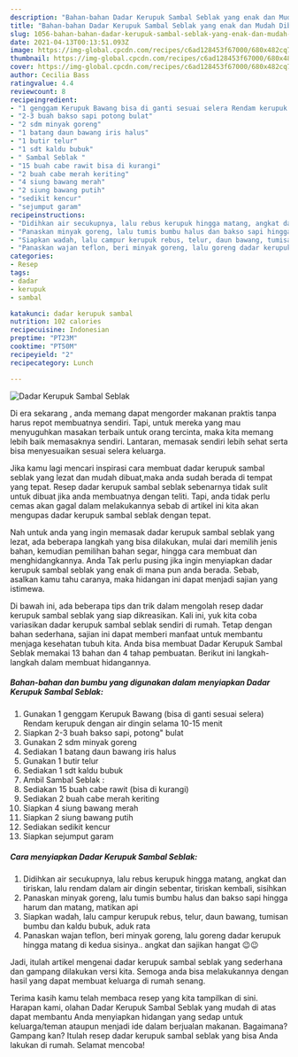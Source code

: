```yaml
---
description: "Bahan-bahan Dadar Kerupuk Sambal Seblak yang enak dan Mudah Dibuat"
title: "Bahan-bahan Dadar Kerupuk Sambal Seblak yang enak dan Mudah Dibuat"
slug: 1056-bahan-bahan-dadar-kerupuk-sambal-seblak-yang-enak-dan-mudah-dibuat
date: 2021-04-13T00:13:51.093Z
image: https://img-global.cpcdn.com/recipes/c6ad128453f67000/680x482cq70/dadar-kerupuk-sambal-seblak-foto-resep-utama.jpg
thumbnail: https://img-global.cpcdn.com/recipes/c6ad128453f67000/680x482cq70/dadar-kerupuk-sambal-seblak-foto-resep-utama.jpg
cover: https://img-global.cpcdn.com/recipes/c6ad128453f67000/680x482cq70/dadar-kerupuk-sambal-seblak-foto-resep-utama.jpg
author: Cecilia Bass
ratingvalue: 4.4
reviewcount: 8
recipeingredient:
- "1 genggam Kerupuk Bawang bisa di ganti sesuai selera Rendam kerupuk dengan air dingin selama 1015 menit"
- "2-3 buah bakso sapi potong bulat"
- "2 sdm minyak goreng"
- "1 batang daun bawang iris halus"
- "1 butir telur"
- "1 sdt kaldu bubuk"
- " Sambal Seblak "
- "15 buah cabe rawit bisa di kurangi"
- "2 buah cabe merah keriting"
- "4 siung bawang merah"
- "2 siung bawang putih"
- "sedikit kencur"
- "sejumput garam"
recipeinstructions:
- "Didihkan air secukupnya, lalu rebus kerupuk hingga matang, angkat dan tiriskan, lalu rendam dalam air dingin sebentar, tiriskan kembali, sisihkan"
- "Panaskan minyak goreng, lalu tumis bumbu halus dan bakso sapi hingga harum dan matang, matikan api"
- "Siapkan wadah, lalu campur kerupuk rebus, telur, daun bawang, tumisan bumbu dan kaldu bubuk, aduk rata"
- "Panaskan wajan teflon, beri minyak goreng, lalu goreng dadar kerupuk hingga matang di kedua sisinya.. angkat dan sajikan hangat 😉😉"
categories:
- Resep
tags:
- dadar
- kerupuk
- sambal

katakunci: dadar kerupuk sambal 
nutrition: 102 calories
recipecuisine: Indonesian
preptime: "PT23M"
cooktime: "PT50M"
recipeyield: "2"
recipecategory: Lunch

---
```



![Dadar Kerupuk Sambal Seblak](https://img-global.cpcdn.com/recipes/c6ad128453f67000/680x482cq70/dadar-kerupuk-sambal-seblak-foto-resep-utama.jpg)

Di era  sekarang , anda memang dapat mengorder makanan praktis tanpa harus repot membuatnya sendiri. Tapi, untuk mereka yang mau menyuguhkan masakan terbaik untuk orang tercinta, maka kita memang lebih baik memasaknya sendiri. Lantaran, memasak sendiri lebih sehat serta bisa menyesuaikan sesuai selera keluarga.

Jika kamu lagi mencari inspirasi cara membuat dadar kerupuk sambal seblak yang lezat dan mudah dibuat,maka anda sudah berada di tempat yang tepat. Resep dadar kerupuk sambal seblak  sebenarnya tidak sulit untuk dibuat jika anda membuatnya dengan teliti. Tapi, anda tidak perlu cemas akan gagal dalam melakukannya 
sebab di artikel ini kita akan mengupas dadar kerupuk sambal seblak dengan tepat.  



Nah untuk anda yang ingin memasak dadar kerupuk sambal seblak yang lezat, ada beberapa langkah yang bisa dilakukan, mulai dari memilih jenis bahan, kemudian pemilihan bahan segar, hingga cara membuat dan menghidangkannya. Anda Tak perlu pusing jika ingin menyiapkan dadar kerupuk sambal seblak yang enak di mana pun anda berada. Sebab, asalkan kamu  tahu caranya, maka hidangan ini dapat menjadi sajian yang istimewa.

Di bawah ini, ada beberapa tips dan trik dalam mengolah resep dadar kerupuk sambal seblak yang siap dikreasikan. Kali ini, yuk kita coba variasikan dadar kerupuk sambal seblak sendiri di rumah. Tetap dengan bahan sederhana, sajian ini dapat memberi manfaat untuk membantu menjaga kesehatan tubuh kita. Anda bisa membuat Dadar Kerupuk Sambal Seblak memakai 13 bahan dan 4 tahap pembuatan. Berikut ini langkah-langkah dalam membuat hidangannya.

<!--inarticleads1-->

##### Bahan-bahan dan bumbu yang digunakan dalam menyiapkan Dadar Kerupuk Sambal Seblak:

1. Gunakan 1 genggam Kerupuk Bawang (bisa di ganti sesuai selera) Rendam kerupuk dengan air dingin selama 10-15 menit
1. Siapkan 2-3 buah bakso sapi, potong&#34; bulat
1. Gunakan 2 sdm minyak goreng
1. Sediakan 1 batang daun bawang iris halus
1. Gunakan 1 butir telur
1. Sediakan 1 sdt kaldu bubuk
1. Ambil  Sambal Seblak :
1. Sediakan 15 buah cabe rawit (bisa di kurangi)
1. Sediakan 2 buah cabe merah keriting
1. Siapkan 4 siung bawang merah
1. Siapkan 2 siung bawang putih
1. Sediakan sedikit kencur
1. Siapkan sejumput garam




<!--inarticleads2-->

##### Cara menyiapkan Dadar Kerupuk Sambal Seblak:

1. Didihkan air secukupnya, lalu rebus kerupuk hingga matang, angkat dan tiriskan, lalu rendam dalam air dingin sebentar, tiriskan kembali, sisihkan
1. Panaskan minyak goreng, lalu tumis bumbu halus dan bakso sapi hingga harum dan matang, matikan api
1. Siapkan wadah, lalu campur kerupuk rebus, telur, daun bawang, tumisan bumbu dan kaldu bubuk, aduk rata
1. Panaskan wajan teflon, beri minyak goreng, lalu goreng dadar kerupuk hingga matang di kedua sisinya.. angkat dan sajikan hangat 😉😉




Jadi, itulah artikel mengenai  dadar kerupuk sambal seblak  yang sederhana dan gampang dilakukan versi kita. Semoga anda bisa melakukannya dengan hasil yang dapat membuat keluarga di rumah senang. 

Terima kasih kamu telah membaca resep yang kita tampilkan di sini. Harapan kami, olahan  Dadar Kerupuk Sambal Seblak yang mudah di atas dapat membantu Anda menyiapkan hidangan yang sedap untuk keluarga/teman ataupun menjadi ide dalam berjualan makanan. Bagaimana? Gampang kan? Itulah resep dadar kerupuk sambal seblak yang bisa Anda lakukan di rumah. Selamat mencoba!

